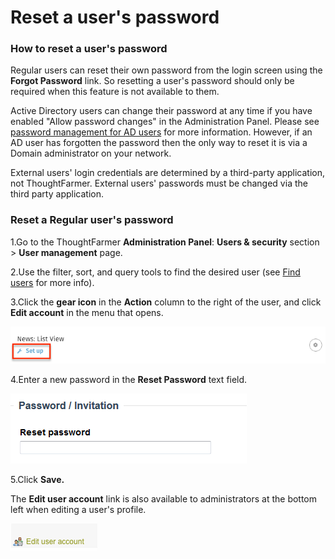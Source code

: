 # Reset a user's password



### How to reset a user's password

Regular users can reset their own password from the login screen using the **Forgot Password** link. So resetting a user's password should only be required when this feature is not available to them.  
  
Active Directory users can change their password at any time if you have enabled "Allow password changes" in the Administration Panel. Please see [password management for AD users](user-password-management/password-management-for-active-directory-users.md) for more information. However, if an AD user has forgotten the password then the only way to reset it is via a Domain administrator on your network.  
  
External users' login credentials are determined by a third-party application, not ThoughtFarmer. External users' passwords must be changed via the third party application.

### Reset a Regular user's password

1.Go to the ThoughtFarmer **Administration Panel**: **Users & security** section &gt; **User management** page.

2.Use the filter, sort, and query tools to find the desired user \(see [Find users](find-users.md) for more info\).

3.Click the **gear icon** in the **Action** column to the right of the user, and click **Edit account** in the menu that opens.

![](../../.gitbook/assets/1%20%2854%29.png)

4.Enter a new password in the **Reset Password** text field.

![](../../.gitbook/assets/2%20%2851%29.png)

5.Click **Save.**

The **Edit user account** link is also available to administrators at the bottom left when editing a user's profile.

![](../../.gitbook/assets/3..png)

  
 

